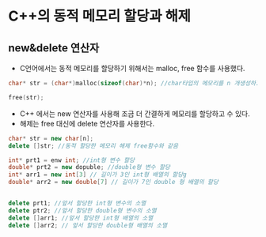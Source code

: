 # C++의 동적 메모리 할당과 해제

## new&delete 연산자
* C언어에서는 동적 메모리를 할당하기 위해서는 malloc, free 함수를 사용했다.
```c++
char* str = (char*)malloc(sizeof(char)*n); //char타입의 메모리를 n 개생성하고 생성된 메모리의 첫 번째 주소를 포인터변수에 저장(=)한다.e

free(str);
```
* C++ 에서는 new 연산자를 사용해 조금 더 간결하게 메모리를 할당하고 수 있다.
* 해제는 free 대신에 delete 연산자를 사용한다.
```c++
char* str = new char[n]; 
delete []str; //동적 할당한 메모리 해제 free함수와 같음
```

```c++
int* prt1 = enw int; //int형 변수 할당
double* prt2 = new dopuble; //double형 변수 할당
int* arr1 = new int[3] // 길이가 3인 int형 배열의 할당g
double* arr2 = new double[7] // 길이가 7인 double 형 배열의 할당


delete prt1; //앞서 할당한 int형 변수의 소멸
delete ptr2; //앞서 할당한 double형 변수의 소멸
delete []arr1; //앞서 할당한 int형 배열의 소멸
delete []arr2; // 앞서 할당한 double형 배열의 소멸
```
